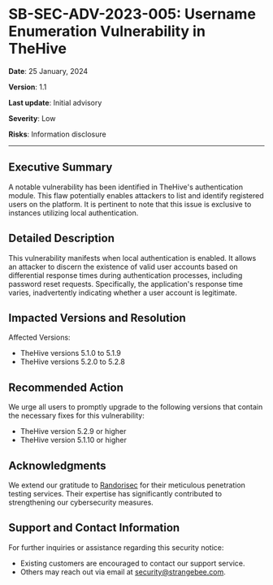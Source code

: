 # SB-SEC-ADV-2023-005: Username Enumeration Vulnerability in TheHive
 
**Date**: 25 January, 2024

**Version**: 1.1

**Last update**: Initial advisory

**Severity**: Low

**Risks**: Information disclosure

---

## Executive Summary

A notable vulnerability has been identified in TheHive's authentication module. This flaw potentially enables attackers to list and identify registered users on the platform. It is pertinent to note that this issue is exclusive to instances utilizing local authentication.

## Detailed Description

This vulnerability manifests when local authentication is enabled. It allows an attacker to discern the existence of valid user accounts based on differential response times during authentication processes, including password reset requests. Specifically, the application's response time varies, inadvertently indicating whether a user account is legitimate.

## Impacted Versions and Resolution

Affected Versions:
* TheHive versions 5.1.0 to 5.1.9
* TheHive versions 5.2.0 to 5.2.8

## Recommended Action

We urge all users to promptly upgrade to the following versions that contain the necessary fixes for this vulnerability:
* TheHive version 5.2.9 or higher
* TheHive version 5.1.10 or higher

## Acknowledgments

We extend our gratitude to [Randorisec](https://randorisec.com) for their meticulous penetration testing services. Their expertise has significantly contributed to strengthening our cybersecurity measures.

## Support and Contact Information

For further inquiries or assistance regarding this security notice:
* Existing customers are encouraged to contact our support service.
* Others may reach out via email at security@strangebee.com.

